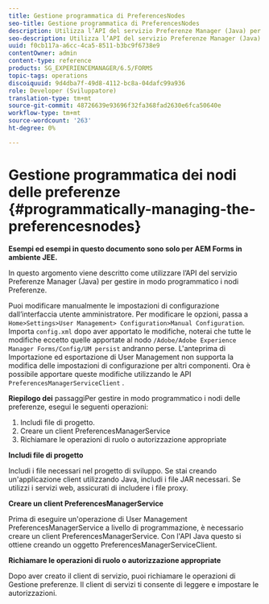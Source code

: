 ```yaml
---
title: Gestione programmatica di PreferencesNodes
seo-title: Gestione programmatica di PreferencesNodes
description: Utilizza l’API del servizio Preferenze Manager (Java) per gestire in modo programmatico i nodi delle preferenze.
seo-description: Utilizza l’API del servizio Preferenze Manager (Java) per gestire in modo programmatico i nodi delle preferenze.
uuid: f0cb117a-a6cc-4ca5-8511-b3bc9f6738e9
contentOwner: admin
content-type: reference
products: SG_EXPERIENCEMANAGER/6.5/FORMS
topic-tags: operations
discoiquuid: 9d4dba7f-49d8-4112-bc8a-04dafc99a936
role: Developer (Sviluppatore)
translation-type: tm+mt
source-git-commit: 48726639e93696f32fa368fad2630e6fca50640e
workflow-type: tm+mt
source-wordcount: '263'
ht-degree: 0%

---
```



# Gestione programmatica dei nodi delle preferenze {#programmatically-managing-the-preferencesnodes}

**Esempi ed esempi in questo documento sono solo per AEM Forms in ambiente JEE.**

In questo argomento viene descritto come utilizzare l’API del servizio Preferenze Manager (Java) per gestire in modo programmatico i nodi Preferenze.

Puoi modificare manualmente le impostazioni di configurazione dall’interfaccia utente amministratore. Per modificare le opzioni, passa a `Home>Settings>User Management> Configuration>Manual Configuration`. Importa `config.xml` dopo aver apportato le modifiche, noterai che tutte le modifiche eccetto quelle apportate al nodo `/Adobe/Adobe Experience Manager Forms/Config/UM persist` andranno perse. L&#39;anteprima di Importazione ed esportazione di User Management non supporta la modifica delle impostazioni di configurazione per altri componenti. Ora è possibile apportare queste modifiche utilizzando le API `PreferencesManagerServiceClient` .

**Riepilogo dei** passaggiPer gestire in modo programmatico i nodi delle preferenze, esegui le seguenti operazioni:

1. Includi file di progetto.
1. Creare un client PreferencesManagerService
1. Richiamare le operazioni di ruolo o autorizzazione appropriate

**Includi file di progetto**

Includi i file necessari nel progetto di sviluppo. Se stai creando un&#39;applicazione client utilizzando Java, includi i file JAR necessari. Se utilizzi i servizi web, assicurati di includere i file proxy.

**Creare un client PreferencesManagerService**

Prima di eseguire un&#39;operazione di User Management PreferencesManagerService a livello di programmazione, è necessario creare un client PreferencesManagerService. Con l&#39;API Java questo si ottiene creando un oggetto PreferencesManagerServiceClient.

**Richiamare le operazioni di ruolo o autorizzazione appropriate**

Dopo aver creato il client di servizio, puoi richiamare le operazioni di Gestione preferenze. Il client di servizi ti consente di leggere e impostare le autorizzazioni.
